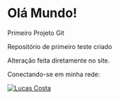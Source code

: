 # Olá Mundo!
 Primeiro Projeto Git

Repositório de primeiro teste criado

Alteração feita diretamente no site.

Conectando-se em minha rede:

<p align="left">	
  <a href="https://www.linkedin.com/in/lucas-costa-batista/">
      <img alt="Lucas Costa" src="https://img.shields.io/badge/-LucasCostaBatista-8257E5?style=flat&logo=Linkedin&logoColor=white" />
  </a>
 </p>


